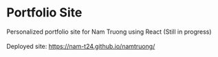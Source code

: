 # Portfolio Site

Personalized portfolio site for Nam Truong using React
(Still in progress)
<br /><br />
Deployed site: https://nam-t24.github.io/namtruong/
